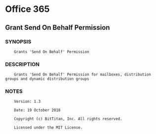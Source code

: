 # Office 365
## Grant Send On Behalf Permission
### SYNOPSIS
```
    Grants 'Send On Behalf' Permission
```
### DESCRIPTION
```
    Grants 'Send On Behalf' Permission for mailboxes, distribution groups and dynamic distribution groups
```
### NOTES
```
    Version: 1.3
    Date: 19 October 2018
    Copyright (c) BitTitan, Inc. All rights reserved.
    Licensed under the MIT License.
```

